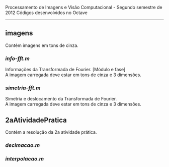 Processamento de Imagens e Visão Computacional - Segundo semestre de 2012
Códigos desenvolvidos no Octave

* * * * *

## imagens
Contém imagens em tons de cinza.  

### *info-fft.m*  
Informações da Transformada de Fourier. [Módulo e fase]  
A imagem carregada deve estar em tons de cinza e 3 dimensões.  
  
### *simetria-fft.m*  
Simetria e deslocamento da Transformada de Fourier.  
A imagem carregada deve estar em tons de cinza e 3 dimensões.  

## 2aAtividadePratica
Contém a resolução da 2a atividade prática.

### *decimacao.m*


### *interpolacao.m*
